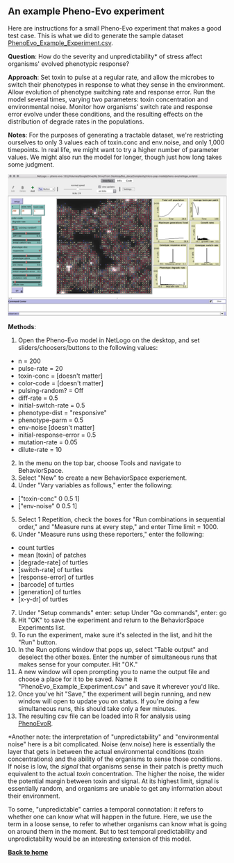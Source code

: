 ## An example Pheno-Evo experiment
Here are instructions for a small Pheno-Evo experiment that makes a good test case. This is what we did to generate the sample dataset [PhenoEvo_Example_Experiment.csv](https://ritwikavps.github.io/pheno-evo.github.io/netlogomodel). 

**Question**: How do the severity and unpredictability* of stress affect organisms' evolved phenotypic response?

**Approach**: Set toxin to pulse at a regular rate, and allow the microbes to switch their phenotypes in response to what they sense in the environment. Allow evolution of phenotype switching rate and response error. Run the model several times, varying two parameters: toxin concentration and environmental noise. Monitor how organisms' switch rate and response error evolve under these conditions, and the resulting effects on the distribution of degrade rates in the populations.

**Notes**: For the purposes of generating a tractable dataset, we're restricting ourselves to only 3 values each of toxin.conc and env.noise, and only 1,000 timepoints. In real life, we might want to try a higher number of parameter values. We might also run the model for longer, though just how long takes some judgment.

<img src="images/PhenoEvo_screenshot.png" width="800">

**Methods**:
1. Open the Pheno-Evo model in NetLogo on the desktop, and set sliders/choosers/buttons to the following values:
* n = 200
* pulse-rate = 20
* toxin-conc = [doesn't matter]
* color-code = [doesn't matter]
* pulsing-random? = Off
* diff-rate = 0.5
* initial-switch-rate = 0.5
* phenotype-dist = "responsive"
* phenotype-parm = 0.5
* env-noise [doesn't matter]
* initial-response-error = 0.5
* mutation-rate = 0.05
* dilute-rate = 10
2. In the menu on the top bar, choose Tools and navigate to BehaviorSpace.
3. Select "New" to create a new BehaviorSpace experiement.
4. Under "Vary variables as follows," enter the following:
* ["toxin-conc" 0 0.5 1]
* ["env-noise" 0 0.5 1]
5. Select 1 Repetition, check the boxes for "Run combinations in sequential order," and "Measure runs at every step," and enter Time limit = 1000.
6. Under "Measure runs using these reporters," enter the following:
* count turtles
* mean [toxin] of patches
* [degrade-rate] of turtles
* [switch-rate] of turtles
* [response-error] of turtles
* [barcode] of turtles
* [generation] of turtles
* [x-y-dr] of turtles
7. Under "Setup commands" enter: 
setup
Under "Go commands", enter: 
go
8. Hit "OK" to save the experiment and return to the BehaviorSpace Experiments list.
9. To run the experiment, make sure it's selected in the list, and hit the "Run" button.
10. In the Run options window that pops up, select "Table output" and deselect the other boxes. Enter the number of simultaneous runs that makes sense for your computer. Hit "OK."
11. A new window will open prompting you to name the output file and choose a place for it to be saved. Name it "PhenoEvo_Example_Experiment.csv" and save it wherever you'd like.
12. Once you've hit "Save," the experiment will begin running, and new window will open to update you on status. If you're doing a few simultaneous runs, this should take only a few minutes.
13. The resulting csv file can be loaded into R for analysis using [PhenoEvoR](https://ritwikavps.github.io/pheno-evo.github.io/about_PhenoEvoR).



*Another note: the interpretation of "unpredictability" and "environmental noise" here is a bit complicated. Noise (env.noise) here is essentially the layer that gets in between the actual environmental conditions (toxin concentrations) and the ability of the organisms to sense those conditions. If noise is low, the *signal* that organisms sense in their patch is pretty much equivalent to the actual *toxin* concentration. The higher the noise, the wider the potential margin between toxin and signal. At its highest limit, signal is essentially random, and organisms are unable to get any information about their environment.

To some, "unpredictable" carries a temporal connotation: it refers to whether one can know what will happen in the future. Here, we use the term in a loose sense, to refer to whether organisms can know what is going on around them in the moment. But to test temporal predictability and unpredictability would be an interesting extension of this model.


**[Back to home](https://ritwikavps.github.io/pheno-evo.github.io/)**
